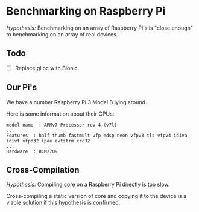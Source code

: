 # Benchmarking on Raspberry Pi

_Hypothesis:_ Benchmarking on an array of Raspberry Pi's is "close enough" to
benchmarking on an array of real devices.

## Todo

- [ ] Replace glibc with Bionic.

## Our Pi's

We have a number Raspberry Pi 3 Model B lying around.

Here is some information about their CPUs:

    model name  : ARMv7 Processor rev 4 (v7l)
    ...
    Features  : half thumb fastmult vfp edsp neon vfpv3 tls vfpv4 idiva idivt vfpd32 lpae evtstrm crc32
    ...
    Hardware  : BCM2709

## Cross-Compilation

_Hypothesis:_ Compiling core on a Raspberry Pi directly is too slow.

Cross-compiling a static version of core and copying it to the device is a
viable solution if this hypothesis is confirmed.
